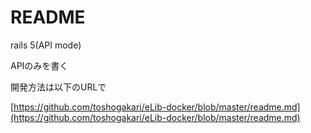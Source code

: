 # README

rails 5(API mode)

APIのみを書く

開発方法は以下のURLで

[https://github.com/toshogakari/eLib-docker/blob/master/readme.md](https://github.com/toshogakari/eLib-docker/blob/master/readme.md)
